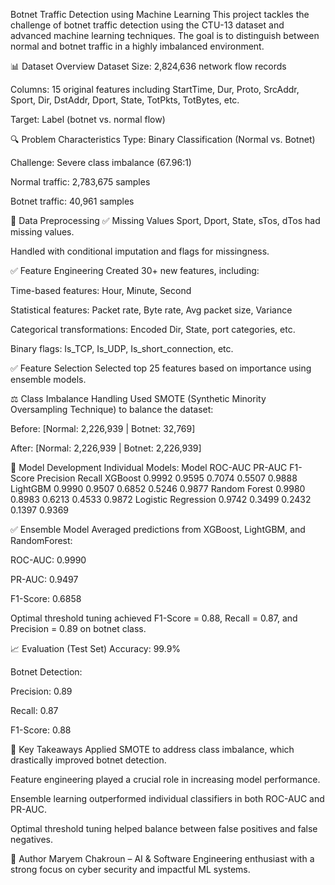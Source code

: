 Botnet Traffic Detection using Machine Learning
This project tackles the challenge of botnet traffic detection using the CTU-13 dataset and advanced machine learning techniques. The goal is to distinguish between normal and botnet traffic in a highly imbalanced environment.

📊 Dataset Overview
Dataset Size: 2,824,636 network flow records

Columns: 15 original features including StartTime, Dur, Proto, SrcAddr, Sport, Dir, DstAddr, Dport, State, TotPkts, TotBytes, etc.

Target: Label (botnet vs. normal flow)

🔍 Problem Characteristics
Type: Binary Classification (Normal vs. Botnet)

Challenge: Severe class imbalance (67.96:1)

Normal traffic: 2,783,675 samples

Botnet traffic: 40,961 samples

🧼 Data Preprocessing
✅ Missing Values
Sport, Dport, State, sTos, dTos had missing values.

Handled with conditional imputation and flags for missingness.

✅ Feature Engineering
Created 30+ new features, including:

Time-based features: Hour, Minute, Second

Statistical features: Packet rate, Byte rate, Avg packet size, Variance

Categorical transformations: Encoded Dir, State, port categories, etc.

Binary flags: Is_TCP, Is_UDP, Is_short_connection, etc.

✅ Feature Selection
Selected top 25 features based on importance using ensemble models.

⚖️ Class Imbalance Handling
Used SMOTE (Synthetic Minority Oversampling Technique) to balance the dataset:

Before: [Normal: 2,226,939 | Botnet: 32,769]

After: [Normal: 2,226,939 | Botnet: 2,226,939]

🤖 Model Development
Individual Models:
Model	ROC-AUC	PR-AUC	F1-Score	Precision	Recall
XGBoost	0.9992	0.9595	0.7074	0.5507	0.9888
LightGBM	0.9990	0.9507	0.6852	0.5246	0.9877
Random Forest	0.9980	0.8983	0.6213	0.4533	0.9872
Logistic Regression	0.9742	0.3499	0.2432	0.1397	0.9369

✅ Ensemble Model
Averaged predictions from XGBoost, LightGBM, and RandomForest:

ROC-AUC: 0.9990

PR-AUC: 0.9497

F1-Score: 0.6858

Optimal threshold tuning achieved F1-Score = 0.88, Recall = 0.87, and Precision = 0.89 on botnet class.

📈 Evaluation (Test Set)
Accuracy: 99.9%

Botnet Detection:

Precision: 0.89

Recall: 0.87

F1-Score: 0.88

📌 Key Takeaways
Applied SMOTE to address class imbalance, which drastically improved botnet detection.

Feature engineering played a crucial role in increasing model performance.

Ensemble learning outperformed individual classifiers in both ROC-AUC and PR-AUC.

Optimal threshold tuning helped balance between false positives and false negatives.

🧠 Author
Maryem Chakroun – AI & Software Engineering enthusiast with a strong focus on cyber security and impactful ML systems.

